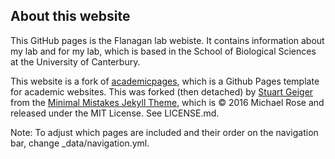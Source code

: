 
## About this website

This GitHub pages is the Flanagan lab webiste. It contains information about my lab and for my lab, which is based in the School of Biological Sciences at the University of Canterbury. 

This website is a fork of [academicpages](https://github.com/academicpages/academicpages.github.io), which is a Github Pages template for academic websites. This was forked (then detached) by [Stuart Geiger](https://github.com/staeiou) from the [Minimal Mistakes Jekyll Theme](https://mmistakes.github.io/minimal-mistakes/), which is © 2016 Michael Rose and released under the MIT License. See LICENSE.md.

Note: To adjust which pages are included and their order on the navigation bar, change _data/navigation.yml.

